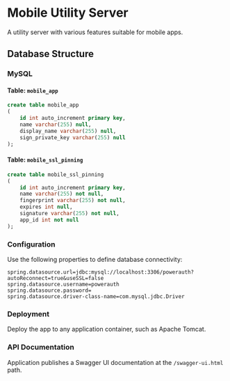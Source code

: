 # Mobile Utility Server

A utility server with various features suitable for mobile apps.

## Database Structure

### MySQL

#### Table: `mobile_app`

```sql
create table mobile_app
(
    id int auto_increment primary key,
    name varchar(255) null,
    display_name varchar(255) null,
    sign_private_key varchar(255) null
);
```

#### Table: `mobile_ssl_pinning`

```sql
create table mobile_ssl_pinning
(
    id int auto_increment primary key,
    name varchar(255) not null,
    fingerprint varchar(255) not null,
    expires int null,
    signature varchar(255) not null,
    app_id int not null
);
```

### Configuration

Use the following properties to define database connectivity:

```
spring.datasource.url=jdbc:mysql://localhost:3306/powerauth?autoReconnect=true&useSSL=false
spring.datasource.username=powerauth
spring.datasource.password=
spring.datasource.driver-class-name=com.mysql.jdbc.Driver
```

### Deployment

Deploy the app to any application container, such as Apache Tomcat.

### API Documentation

Application publishes a Swagger UI documentation at the `/swagger-ui.html` path. 

